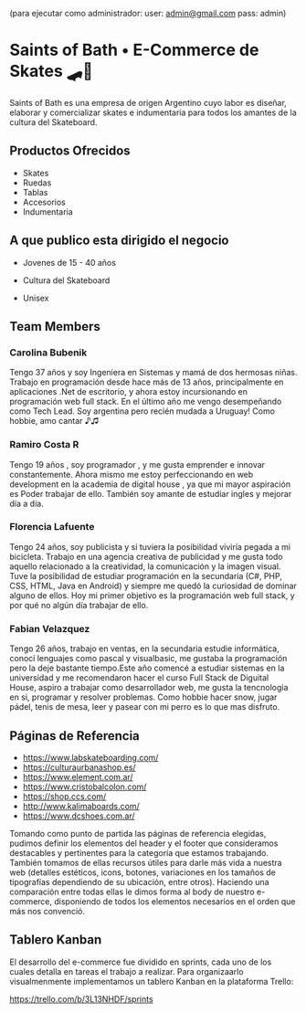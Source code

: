 (para ejecutar como administrador: user: admin@gmail.com pass: admin)

# **Saints of Bath • E-Commerce de Skates** 🛹🏁

Saints of Bath es una empresa de origen Argentino cuyo labor es diseñar, elaborar y comercializar skates e indumentaria para todos los amantes de la cultura del Skateboard.

## Productos Ofrecidos 

* Skates 
* Ruedas 
* Tablas
* Accesorios
* Indumentaria

## A que publico esta dirigido el negocio

* Jovenes de 15 - 40 años

* Cultura del Skateboard

* Unisex

## Team Members

### Carolina Bubenik

Tengo 37 años y soy Ingeniera en Sistemas y mamá de dos hermosas niñas. Trabajo en programación desde hace más de 13 años, principalmente en aplicaciones .Net de escritorio, y ahora estoy incursionando en programación web full stack. En el último año me vengo desempeñando como Tech Lead. Soy argentina pero recién mudada a Uruguay! Como hobbie, amo cantar ♪♫

### Ramiro Costa R

Tengo 19 años , soy programador , y me gusta emprender e innovar constantemente. Ahora mismo me estoy perfeccionando en web development en la academia de digital house , ya que mi mayor aspiración es Poder trabajar de ello. También soy amante de estudiar ingles y mejorar día a día.

### Florencia Lafuente

Tengo 24 años, soy publicista y si tuviera la posibilidad viviría pegada a mi bicicleta. Trabajo en una agencia creativa de publicidad y me gusta todo aquello relacionado a la creatividad, la comunicación y la imagen visual. Tuve la posibilidad de estudiar programación en la secundaria (C#, PHP, CSS, HTML, Java en Android) y siempre me quedó la curiosidad de dominar alguno de ellos. Hoy mi primer objetivo es la programación web full stack, y por qué no algún día trabajar de ello. 

### Fabian Velazquez 

Tengo 26 años, trabajo en ventas, en la secundaria estudie informática, conocí lenguajes como pascal y visualbasic, me gustaba la programación pero la deje bastante tiempo.Este año comencé a estudiar sistemas en la universidad y me recomendaron hacer el curso Full Stack de Diguital House, aspiro a trabajar como desarrollador web, me gusta la tencnologia en si, programar y resolver problemas. Como hobbie hacer snow, jugar pádel, tenis de mesa, leer y pasear con mi perro es lo que mas disfruto.

## Páginas de Referencia

* https://www.labskateboarding.com/
* https://culturaurbanashop.es/
* https://www.element.com.ar/
* https://www.cristobalcolon.com/
* https://shop.ccs.com/
* http://www.kalimaboards.com/
* https://www.dcshoes.com.ar/

Tomando como punto de partida las páginas de referencia elegidas, pudimos definir los elementos del header y el footer que consideramos destacables y pertinentes para la categoría que estamos trabajando. También tomamos de ellas recursos útiles para darle más vida a nuestra web (detalles estéticos, icons, botones, variaciones en los tamaños de tipografías dependiendo de su ubicación, entre otros). Haciendo una comparación entre todas ellas le dimos forma al body de nuestro e-commerce, disponiendo de todos los elementos necesarios en el orden que más nos convenció.

## Tablero Kanban

El desarrollo del e-commerce fue dividido en sprints, cada uno de los cuales detalla en tareas el trabajo a realizar. Para organizaarlo visualmenmente implementamos un tablero Kanban en la plataforma Trello:

https://trello.com/b/3L13NHDF/sprints
